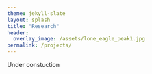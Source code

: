 ```yaml
---
theme: jekyll-slate
layout: splash
title: "Research"
header:
  overlay_image: /assets/lone_eagle_peak1.jpg
permalink: /projects/
---
```

Under constuction
